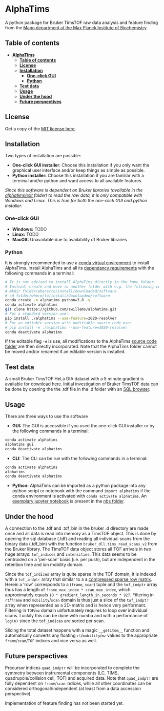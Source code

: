 # AlphaTims

A python package for Bruker TimsTOF raw data analysis and feature finding from the [Mann department at the Max Planck Institute of Biochemistry](https://www.biochem.mpg.de/mann).

## Table of contents

* [**AlphaTims**](#alphatims)
  * [**Table of contents**](#table-of-contents)
  * [**License**](#license)
  * [**Installation**](#installation)
     * [**One-click GUI**](#ne-click-gui)
     * [**Python**](#python)
  * [**Test data**](#test-data)
  * [**Usage**](#usage)
  * [**Under the hood**](#under-the-hood)
  * [**Future perspectives**](#future-perspectives)

## License

Get a copy of the [MIT license here](LICENSE.txt).

## Installation

Two types of installation are possible:

* **One-click GUI installer:** Choose this installation if you only want the graphical user interface and/or keep things as simple as possible.
* **Python installer:** Choose this installation if you are familiar with a terminal and/or python and want access to all available features.

*Since this software is dependent on Bruker libraries (available in the [alphatims/ext](alphatims/ext) folder) to read the raw data, it is only compatible with Windows and Linux. This is true for both the one-click GUI and python installer.*

### One-click GUI

* **Windows:** TODO
* **Linux:** TODO
* **MacOS:** Unavailable due to availability of Bruker libraries

### Python

It is strongly recommended to use a [conda virtual environment](https://docs.conda.io/en/latest/) to install AlphaTims. Install AlphaTims and all its [dependancy requirements](requirements.txt) with the following commands in a terminal:

```bash
# It is not advised to install AlphaTims directly in the home folder.
# Instead, create and move to another folder with e.g. the following commands:
# mkdir folder/where/to/install/downloaded/software
# cd folder/where/to/install/downloaded/software
conda create -n alphatims python=3.8 -y
conda activate alphatims
git clone https://github.com/swillems/alphatims.git
# For a standard version use:
pip install ./alphatims --use-feature=2020-resolver
# For an editable version with modifiable source code use:
# pip install -e ./alphatims --use-feature=2020-resolver
conda deactivate alphatims
```

If the editable flag `-e` is use, all modifications to the AlphaTims [source code folder](alphatims) are then directly incorporated. Note that the AlphaTims folder cannot be moved and/or renamed if an editable version is installed.

## Test data

A small Bruker TimsTOF HeLa DIA dataset with a 5 minute gradient is available for [download here](https://datashare.biochem.mpg.de/s/DyIenLA2SLDz2sc). Initial investigation of Bruker TimsTOF data can be done by opening the the .tdf file in the .d folder with an [SQL browser](https://sqlitebrowser.org/).

## Usage

There are three ways to use the software

* **GUI:** The GUI is accessible if you used the one-click GUI installer or by the following commands in a terminal:
```bash
conda activate alphatims
alphatims gui
conda deactivate alphatims
```
* **CLI:** The CLI can be run with the following commands in a terminal:
```bash
conda activate alphatims
alphatims
conda deactivate alphatims
```
* **Python:** AlphaTims can be imported as a python package into any python script or notebook with the command `import alphatims` if the conda environment is activated with `conda activate alphatims`. An [exemplary jupyter notebook](nbs/example_analysis.ipynb) is present in the [nbs folder](nbs).

## Under the hood

A connection to the .tdf and .tdf_bin in the bruker .d directory are made once and all data is read into memory as a TimsTOF object. This is done by opening the sql database (.tdf) and reading all individual scans from the binary data (.tdf_bin) with the function `bruker_dll.tims_read_scans_v2` from the Bruker library. The TimsTOF data object stores all TOF arrivals in two huge arrays: `tof_indices` and `intensities`. This data seems to be centroided on a 'per-scan' basis (i.e. per push), but are independent in the retention time and ion mobility domain.

Since the `tof_indices` array is quite sparse in the TOF domain, it is indexed with a `tof_indptr` array that similar to a a [compressed sparse row matrix](https://en.wikipedia.org/wiki/Sparse_matrix#Compressed_sparse_row_%28CSR,_CRS_or_Yale_format%29). Herein a 'row' corresponds to a (`frame`, `scan`) tuple and the `tof_indptr` array thus has a length of `frame_max_index * scan_max_index`, which approximately equals `10 * gradient_length_in_seconds * 927`. Filtering in `rt`/`frame` and `mobility`/`scan` domain is thus just a slice of the `tof_indptr` array when represented as a 2D-matrix and is hence very performant. Filtering in `TOF`/`mz` domain unfortunately requires to loop over individual scans. Luckily this can be done with numba and with a performance of `log(n)` since the `tof_indices` are sorted per scan.

Slicing the total dataset happens with a magic `__getitem__` function and automatically converts any floating `rt`/`mobility`/`mz` values to the appropriate `frame`/`scan`/`TOF` indices and vice versa as well.

## Future perspectives

Precursor indices `quad_indptr` will be incorporated to complete the symmetry between instrumental components (LC, TIMS, quadrupole/collision cell, TOF) and acquired data. Note that `quad_indptr` are fully dependent on `frame`/`scan` indices, while all other coordinates can be considered orthogonal/independent (at least from a data accession perspective).

Implementation of feature finding has not been started yet.
